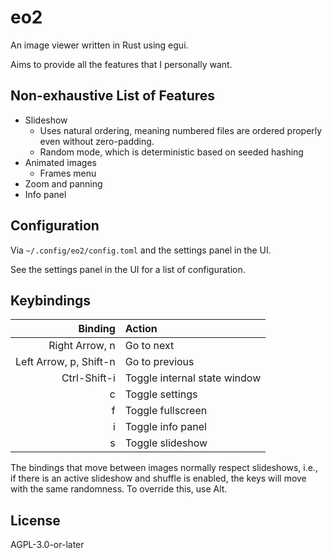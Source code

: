 # eo2

An image viewer written in Rust using egui.

Aims to provide all the features that I personally want.

## Non-exhaustive List of Features

- Slideshow
	- Uses natural ordering, meaning numbered files are ordered properly even without zero-padding.
	- Random mode, which is deterministic based on seeded hashing
- Animated images
	- Frames menu
- Zoom and panning
- Info panel

## Configuration

Via `~/.config/eo2/config.toml` and the settings panel in the UI.

See the settings panel in the UI for a list of configuration.

## Keybindings

Binding | Action
-:|:-
Right Arrow, n | Go to next
Left Arrow, p, Shift-n | Go to previous
Ctrl-Shift-i | Toggle internal state window
c | Toggle settings
f | Toggle fullscreen
i | Toggle info panel
s | Toggle slideshow

The bindings that move between images normally respect slideshows, i.e., if there is an active slideshow and shuffle is enabled, the keys will move with the same randomness. To override this, use Alt.

## License

AGPL-3.0-or-later
